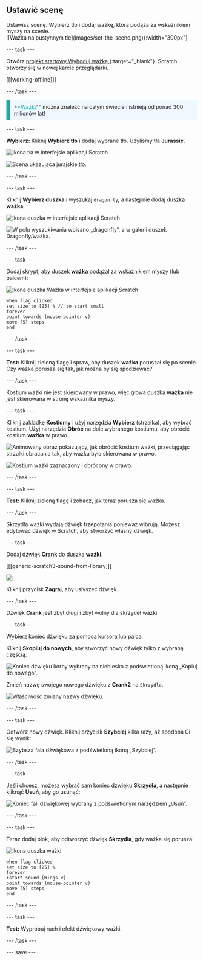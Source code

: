## Ustawić scenę

<div style="display: flex; flex-wrap: wrap">
<div style="flex-basis: 200px; flex-grow: 1; margin-right: 15px;">
Ustawisz scenę. Wybierz tło i dodaj ważkę, która podąża za wskaźnikiem myszy na scenie.
</div>
<div>
![Ważka na pustynnym tle](images/set-the-scene.png){:width="300px"}
</div>
</div>

--- task ---

Otwórz [projekt startowy Wyhoduj ważkę ](https://scratch.mit.edu/projects/535695413/editor){:target="_blank"}. Scratch otworzy się w nowej karcie przeglądarki.

[[[working-offline]]]

--- /task ---

<p style="border-left: solid; border-width:10px; border-color: #0faeb0; background-color: aliceblue; padding: 10px;">
<span style="color: #0faeb0">**Ważki**</span> można znaleźć na całym świecie i istnieją od ponad 300 milionów lat!</p>

--- task ---

**Wybierz:** Kliknij **Wybierz tło** i dodaj wybrane tło. Użyliśmy tła **Jurassic**.

![Ikona tła w interfejsie aplikacji Scratch](images/choose-backdrop-icon.png)

![Scena ukazująca jurajskie tło.](images/Jurassic-backdrop.png)

--- /task ---

--- task ---

Kliknij **Wybierz duszka** i wyszukaj `dragonfly`, a następnie dodaj duszka **ważka**.

![Ikona duszka w interfejsie aplikacji Scratch](images/choose-sprite-icon.png)

![W polu wyszukiwania wpisano „dragonfly”, a w galerii duszek Dragonfly/ważka.](images/dragonfly-search.png)

--- /task ---

--- task ---

Dodaj skrypt, aby duszek **ważka** podążał za wskaźnikiem myszy (lub palcem):

![Ikona duszka Ważka w interfejsie aplikacji Scratch](images/dragonfly-icon.png)

```blocks3
when flag clicked
set size to [25] % // to start small
forever
point towards (mouse-pointer v)
move [5] steps
end
```
--- /task ---

--- task ---

**Test:** Kliknij zieloną flagę i spraw, aby duszek **ważka** poruszał się po scenie. Czy ważka porusza się tak, jak można by się spodziewać?

--- /task ---

Kostium ważki nie jest skierowany w prawo, więc głowa duszka **ważka** nie jest skierowana w stronę wskaźnika myszy.

--- task ---

Kliknij zakładkę **Kostiumy** i użyj narzędzia **Wybierz** (strzałka), aby wybrać kostium. Użyj narzędzia **Obróć** na dole wybranego kostiumu, aby obrócić kostium **ważka** w prawo.

![Animowany obraz pokazujący, jak obrócić kostium ważki, przeciągając strzałki obracania tak, aby ważka była skierowana w prawo.](images/rotated-costume.gif)

![Kostium ważki zaznaczony i obrócony w prawo.](images/rotated-costume.png)

--- /task ---

--- task ---

**Test:** Kliknij zieloną flagę i zobacz, jak teraz porusza się ważka.

--- /task ---

Skrzydła ważki wydają dźwięk trzepotania ponieważ wibrują. Możesz edytować dźwięk w Scratch, aby stworzyć własny dźwięk.

--- task ---

Dodaj dźwięk **Crank** do duszka **ważki**.

[[[generic-scratch3-sound-from-library]]]

![](images/crank-sound-editor.png)

Kliknij przycisk **Zagraj**, aby usłyszeć dźwięk.

--- /task ---

Dźwięk **Crank** jest zbyt długi i zbyt wolny dla skrzydeł ważki.

--- task ---

Wybierz koniec dźwięku za pomocą kursora lub palca.

Kliknij **Skopiuj do nowych**, aby stworzyć nowy dźwięk tylko z wybraną częścią:

![Koniec dźwięku korby wybrany na niebiesko z podświetloną ikoną „Kopiuj do nowego”.](images/crank-copy-end.png)

Zmień nazwę swojego nowego dźwięku z **Crank2** na `Skrzydła`.

![Właściwość zmiany nazwy dźwięku.](images/crank-wings-sound.png)

--- /task ---

--- task ---

Odtwórz nowy dźwięk. Kliknij przycisk **Szybciej** kilka razy, aż spodoba Ci się wynik:

![Szybsza fala dźwiękowa z podświetloną ikoną „Szybciej”.](images/wings-faster.png)

--- /task ---

--- task ---

Jeśli chcesz, możesz wybrać sam koniec dźwięku **Skrzydła**, a następnie kliknąć **Usuń**, aby go usunąć:

![Koniec fali dźwiękowej wybrany z podświetlonym narzędziem „Usuń”.](images/wings-shorter.png)

--- /task ---

--- task ---

Teraz dodaj blok, aby odtworzyć dźwięk **Skrzydła**, gdy ważka się porusza:

![Ikona duszka ważki](images/dragonfly-icon.png)

```blocks3
when flag clicked
set size to [25] %
forever
+start sound [Wings v]
point towards (mouse-pointer v)
move [5] steps
end
```
--- /task ---

--- task ---

**Test:** Wypróbuj ruch i efekt dźwiękowy ważki.

--- /task ---

--- save ---
